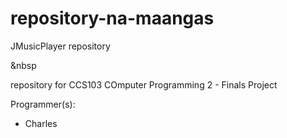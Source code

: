 # repository-na-maangas
JMusicPlayer repository

&nbsp

repository for CCS103 COmputer Programming 2 - Finals Project

Programmer(s):
- Charles
